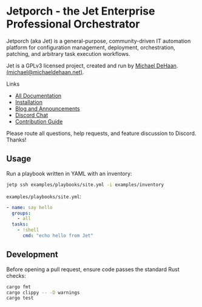 # Jetporch - the Jet Enterprise Professional Orchestrator

Jetporch (aka Jet) is a general-purpose, community-driven IT automation platform for configuration management, 
deployment, orchestration, patching, and arbitrary task execution workflows. 

Jet is a GPLv3 licensed project, created and run by [Michael DeHaan](https://home.laserllama.net). [(<michael@michaeldehaan.net>)](mailto:michael@michaeldehaan.net).

Links

* [All Documentation](https://www.jetporch.com/)
* [Installation](https://www.jetporch.com/basics/installing-from-source)
* [Blog and Announcements](https://jetporch.substack.com/)
* [Discord Chat](https://www.jetporch.com/community/discord-chat)
* [Contribution Guide](https://www.jetporch.com/community/contributing)

Please route all questions, help requests, and feature discussion to Discord. Thanks!

## Usage

Run a playbook written in YAML with an inventory:

```bash
jetp ssh examples/playbooks/site.yml -i examples/inventory
```

`examples/playbooks/site.yml`:

```yaml
- name: say hello
  groups:
    - all
  tasks:
    - !shell
      cmd: "echo hello from Jet"
```

## Development

Before opening a pull request, ensure code passes the standard Rust checks:

```bash
cargo fmt
cargo clippy -- -D warnings
cargo test
```

